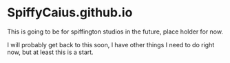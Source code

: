 # SpiffyCaius.github.io

This is going to be for spiffington studios in the future, place holder for now.

I will probably get back to this soon, I have other things I need to do right now, but at least this is a start.
